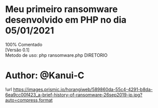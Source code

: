 # Meu primeiro ransomware desenvolvido em PHP no dia 05/01/2021
100% Comentado
<br/>[Versão 0.1]<br/>
Metodo de uso: php ransomware.php DIRETORIO

# Author: @Kanui-C
!url https://images.prismic.io/horangiweb/589860da-55c4-4291-b8da-6ea9cc00f423_a-brief-history-of-ransomware-26sep2019-jp.jpg?auto=compress,format
